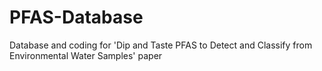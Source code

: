 # PFAS-Database
Database and coding for 'Dip and Taste PFAS to Detect and Classify from Environmental Water Samples' paper
